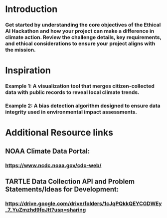 # Introduction

### Get started by understanding the core objectives of the Ethical AI Hackathon and how your project can make a difference in climate action. Review the challenge details, key requirements, and ethical considerations to ensure your project aligns with the mission.

# Inspiration

### Example 1: A visualization tool that merges citizen-collected data with public records to reveal local climate trends.

### Example 2: A bias detection algorithm designed to ensure data integrity used in environmental impact assessments.

# Additional Resource links
## NOAA Climate Data Portal: 

### https://www.ncdc.noaa.gov/cdo-web/ 

## TARTLE Data Collection API and Problem Statements/Ideas for Development:

### https://drive.google.com/drive/folders/1cJqPQkkQEYCGDWEy_7_YuZmzhd9fqJtt?usp=sharing 


